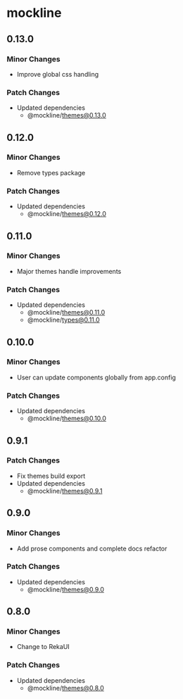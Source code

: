# mockline

## 0.13.0

### Minor Changes

- Improve global css handling

### Patch Changes

- Updated dependencies
  - @mockline/themes@0.13.0

## 0.12.0

### Minor Changes

- Remove types package

### Patch Changes

- Updated dependencies
  - @mockline/themes@0.12.0

## 0.11.0

### Minor Changes

- Major themes handle improvements

### Patch Changes

- Updated dependencies
  - @mockline/themes@0.11.0
  - @mockline/types@0.11.0

## 0.10.0

### Minor Changes

- User can update components globally from app.config

### Patch Changes

- Updated dependencies
  - @mockline/themes@0.10.0

## 0.9.1

### Patch Changes

- Fix themes build export
- Updated dependencies
  - @mockline/themes@0.9.1

## 0.9.0

### Minor Changes

- Add prose components and complete docs refactor

### Patch Changes

- Updated dependencies
  - @mockline/themes@0.9.0

## 0.8.0

### Minor Changes

- Change to RekaUI

### Patch Changes

- Updated dependencies
  - @mockline/themes@0.8.0
